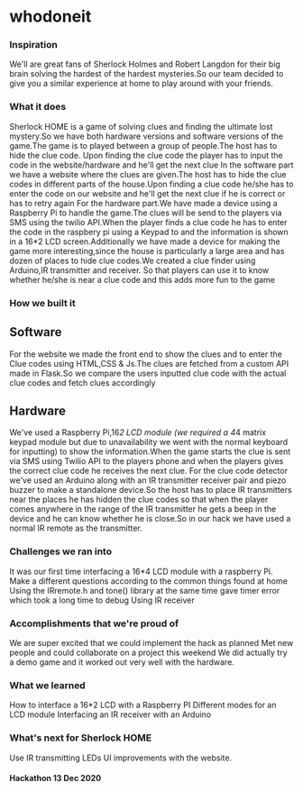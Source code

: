 # whodoneit

### Inspiration
We'll are great fans of Sherlock Holmes and Robert Langdon for their big brain solving the hardest of the hardest mysteries.So our team decided to give you a similar experience at home to play around with your friends.

### What it does
Sherlock HOME is a game of solving clues and finding the ultimate lost mystery.So we have both hardware versions and software versions of the game.The game is to played between a group of people.The host has to hide the clue code. Upon finding the clue code the player has to input the code in the website/hardware and he'll get the next clue
In the software part we have a website where the clues are given.The host has to hide the clue codes in different parts of the house.Upon finding a clue code he/she has to enter the code on our website and he'll get the next clue if he is correct or has to retry again
For the hardware part.We have made a device using a Raspberry Pi to handle the game.The clues will be send to the players via SMS using the twilio API.When the player finds a clue code he has to enter the code in the raspbery pi using a Keypad to and the information is shown in a 16*2 LCD screen.Additionally we have made a device for making the game more interesting,since the house is particularly a large area and has dozen of places to hide clue codes.We created a clue finder using Arduino,IR transmitter and receiver. So that players can use it to know whether he/she is near a clue code and this adds more fun to the game

### How we built it
## Software
For the website we made the front end to show the clues and to enter the Clue codes using HTML,CSS & Js.The clues are fetched from a custom API made in Flask.So we compare the users inputted clue code with the actual clue codes and fetch clues accordingly
## Hardware
We've used a Raspberry Pi,16*2 LCD module (we required a 4*4 matrix keypad module but due to unavailability we went with the normal keyboard for inputting) to show the information.When the game starts the clue is sent via SMS using Twilio API to the players phone and when the players gives the correct clue code he receives the next clue. For the clue code detector we've used an Arduino along with an IR transmitter receiver pair and piezo buzzer to make a standalone device.So the host has to place IR transmitters near the places he has hidden the clue codes so that when the player comes anywhere in the range of the IR transmitter he gets a beep in the device and he can know whether he is close.So in our hack we have used a normal IR remote as the transmitter.
### Challenges we ran into
It was our first time interfacing a 16*4 LCD module with a raspberry Pi.
Make a different questions according to the common things found at home
Using the IRremote.h and tone() library at the same time gave timer error which took a long time to debug
Using IR receiver
### Accomplishments that we're proud of
We are super excited that we could implement the hack as planned
Met new people and could collaborate on a project this weekend
We did actually try a demo game and it worked out very well with the hardware.
### What we learned
How to interface a 16*2 LCD with a Raspberry PI
Different modes for an LCD module
Interfacing an IR receiver with an Arduino
### What's next for Sherlock HOME
Use IR transmitting LEDs
UI improvements with the website.

#### Hackathon  13 Dec 2020
